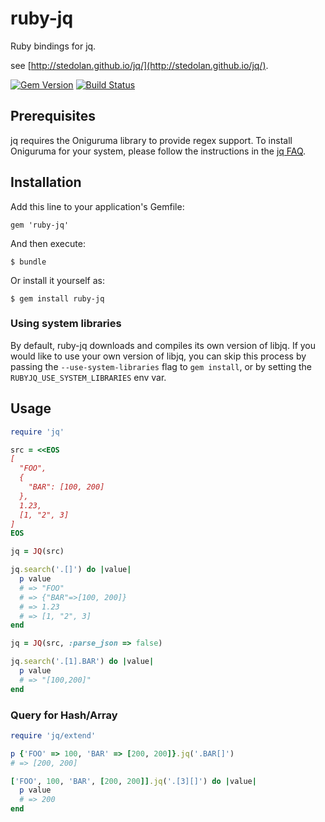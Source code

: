# ruby-jq

Ruby bindings for jq.

see [http://stedolan.github.io/jq/](http://stedolan.github.io/jq/).

[![Gem Version](https://badge.fury.io/rb/ruby-jq.svg)](http://badge.fury.io/rb/ruby-jq)
[![Build Status](https://travis-ci.org/winebarrel/ruby-jq.svg?branch=master)](https://travis-ci.org/winebarrel/ruby-jq)

## Prerequisites

jq requires the Oniguruma library to provide regex support. To install Oniguruma
for your system, please follow the instructions in the [jq FAQ](https://github.com/stedolan/jq/wiki/FAQ#installation).

## Installation

Add this line to your application's Gemfile:

    gem 'ruby-jq'

And then execute:

    $ bundle

Or install it yourself as:

    $ gem install ruby-jq

### Using system libraries

By default, ruby-jq downloads and compiles its own version of libjq. If you
would like to use your own version of libjq, you can skip this process by
passing the `--use-system-libraries` flag to `gem install`, or by setting the
`RUBYJQ_USE_SYSTEM_LIBRARIES` env var.

## Usage

```ruby
require 'jq'

src = <<EOS
[
  "FOO",
  {
    "BAR": [100, 200]
  },
  1.23,
  [1, "2", 3]
]
EOS

jq = JQ(src)

jq.search('.[]') do |value|
  p value
  # => "FOO"
  # => {"BAR"=>[100, 200]}
  # => 1.23
  # => [1, "2", 3]
end

jq = JQ(src, :parse_json => false)

jq.search('.[1].BAR') do |value|
  p value
  # => "[100,200]"
end
```

### Query for Hash/Array

```ruby
require 'jq/extend'

p {'FOO' => 100, 'BAR' => [200, 200]}.jq('.BAR[]')
# => [200, 200]

['FOO', 100, 'BAR', [200, 200]].jq('.[3][]') do |value|
  p value
  # => 200
end
```

